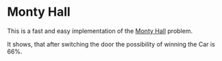 # Monty Hall
This is a fast and easy implementation of the [Monty Hall](https://en.wikipedia.org/wiki/Monty_Hall_problem) problem.

It shows, that after switching the door the possibility of winning the Car is 66%.
